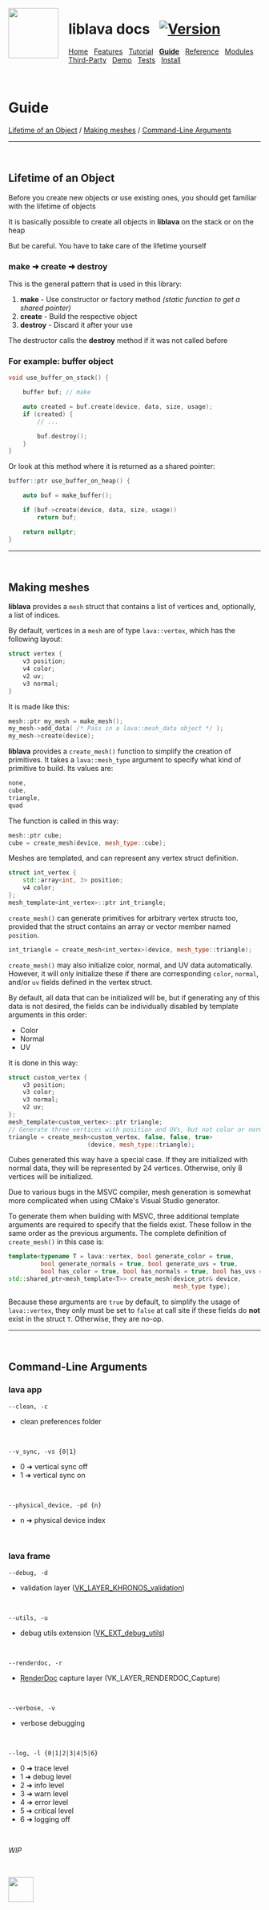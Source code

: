 <a href="https://git.io/liblava"><img align="left" src="https://github.com/liblava.png" width="100" style="margin:0px 20px 0px 0px"></a>

# liblava docs &nbsp; [![Version](https://img.shields.io/badge/Version-0.6.3-blue)](https://git.io/liblava)

[Home](README.md) &nbsp; [Features](Features.md) &nbsp; [Tutorial](Tutorial.md) &nbsp; **[Guide](Guide.md)** &nbsp; [Reference](Reference.md) &nbsp; [Modules](Modules.md) &nbsp; [Third-Party](Third-Party.md) &nbsp; [Demo](Demo.md) &nbsp; [Tests](Tests.md) &nbsp; [Install](Install.md)

<br />

# Guide

[Lifetime of an Object](#lifetime-of-an-object) / [Making meshes](#making-meshes) / [Command-Line Arguments](#command-line-arguments)

---

<br />

## Lifetime of an Object

Before you create new objects or use existing ones, you should get familiar with the lifetime of objects

It is basically possible to create all objects in **liblava** on the stack or on the heap

But be careful. You have to take care of the lifetime yourself

### make ➜ create ➜ destroy

This is the general pattern that is used in this library:

1. **make** - Use constructor or factory method *(static function to get a shared pointer)*
2. **create** - Build the respective object
3. **destroy** - Discard it after your use

The destructor calls the **destroy** method if it was not called before

### For example: buffer object

```c++
void use_buffer_on_stack() {

    buffer buf; // make

    auto created = buf.create(device, data, size, usage);
    if (created) {
        // ...

        buf.destroy();
    }
}
```

Or look at this method where it is returned as a shared pointer:

```c++
buffer::ptr use_buffer_on_heap() {

    auto buf = make_buffer();

    if (buf->create(device, data, size, usage))
        return buf;

    return nullptr;
}
```

----

<br />

## Making meshes

**liblava** provides a `mesh` struct that contains a list of vertices and, optionally,
a list of indices.

By default, vertices in a `mesh` are of type `lava::vertex`, which has the
following layout:

```c++
struct vertex {
    v3 position;
    v4 color;
    v2 uv;
    v3 normal;
}
```

It is made like this:

```c++
mesh::ptr my_mesh = make_mesh();
my_mesh->add_data( /* Pass in a lava::mesh_data object */ );
my_mesh->create(device);
```

**liblava** provides a `create_mesh()` function to simplify the creation of primitives. 
It takes a `lava::mesh_type` argument to specify what kind of primitive to build.
Its values are:

```c++
none,
cube,
triangle,
quad
```

The function is called in this way:

```c++
mesh::ptr cube;
cube = create_mesh(device, mesh_type::cube);
```

Meshes are templated, and can represent any vertex struct definition.

```c++
struct int_vertex {
    std::array<int, 3> position;
    v4 color;
};
mesh_template<int_vertex>::ptr int_triangle;
```

`create_mesh()` can generate primitives for arbitrary vertex structs too,
provided that the struct contains an array or vector member named `position`.

```c++
int_triangle = create_mesh<int_vertex>(device, mesh_type::triangle);
```

`create_mesh()` may also initialize color, normal, and UV data automatically.
However, it will only initialize these if there are corresponding `color`,
`normal`, and/or `uv` fields defined in the vertex struct.

By default, all data that can be initialized will be, but if generating any 
of this data is not desired, the fields can be individually disabled by template
arguments in this order:
- Color
- Normal
- UV

It is done in this way:

```c++
struct custom_vertex {
    v3 position;
    v3 color;
    v3 normal;
    v2 uv;
};
mesh_template<custom_vertex>::ptr triangle;
// Generate three vertices with position and UVs, but not color or normals.
triangle = create_mesh<custom_vertex, false, false, true>
                      (device, mesh_type::triangle);
```

Cubes generated this way have a special case. If they are initialized with normal
data, they will be represented by 24 vertices. Otherwise, only 8 vertices will
be initialized.

Due to various bugs in the MSVC compiler, mesh generation is somewhat more
complicated when using CMake's Visual Studio generator.

To generate them when building with MSVC, three additional template arguments are
required to specify that the fields exist. These follow in the same order as the
previous arguments. The complete definition of `create_mesh()` in this case is:

```c++
template<typename T = lava::vertex, bool generate_color = true,
         bool generate_normals = true, bool generate_uvs = true,
         bool has_color = true, bool has_normals = true, bool has_uvs = true>
std::shared_ptr<mesh_template<T>> create_mesh(device_ptr& device,
                                              mesh_type type);
```

Because these arguments are `true` by default, to simplify the usage of
`lava::vertex`, they only must be set to `false` at call site if these fields
do **not** exist in the struct `T`. Otherwise, they are no-op.

----

<br />

## Command-Line Arguments

### lava app

```
--clean, -c
```

* clean preferences folder

<br />

```
--v_sync, -vs {0|1}
```

* 0 ➜ vertical sync off
* 1 ➜ vertical sync on

<br />

```
--physical_device, -pd {n}
```

* n ➜ physical device index

<br />

### lava frame

```
--debug, -d
```

* validation layer ([VK_LAYER_KHRONOS_validation](https://github.com/KhronosGroup/Vulkan-ValidationLayers/blob/master/docs/khronos_validation_layer.md))

<br />

```
--utils, -u
```

* debug utils extension ([VK_EXT_debug_utils](https://www.lunarg.com/wp-content/uploads/2018/05/Vulkan-Debug-Utils_05_18_v1.pdf))

<br />

```
--renderdoc, -r
```

* [RenderDoc](https://renderdoc.org/) capture layer (VK_LAYER_RENDERDOC_Capture)

<br />

```
--verbose, -v
```

* verbose debugging

<br />

```
--log, -l {0|1|2|3|4|5|6}
```

* 0 ➜ trace level
* 1 ➜ debug level
* 2 ➜ info level
* 3 ➜ warn level
* 4 ➜ error level
* 5 ➜ critical level
* 6 ➜ logging off

<br />

*WIP*

<br />

<a href="https://git.io/liblava"><img src="https://github.com/liblava.png" width="50"></a>
